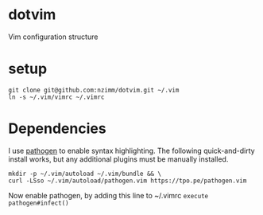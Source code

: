 # dotvim
Vim configuration structure

# setup
```
git clone git@github.com:nzimm/dotvim.git ~/.vim
ln -s ~/.vim/vimrc ~/.vimrc
```

# Dependencies
I use [pathogen](https://github.com/tpope/vim-pathogen) to enable syntax
highlighting. The following quick-and-dirty install works, but any additional
plugins must be manually installed.
```
mkdir -p ~/.vim/autoload ~/.vim/bundle && \
curl -LSso ~/.vim/autoload/pathogen.vim https://tpo.pe/pathogen.vim
```
Now enable pathogen, by adding this line to ~/.vimrc
```execute pathogen#infect()```
